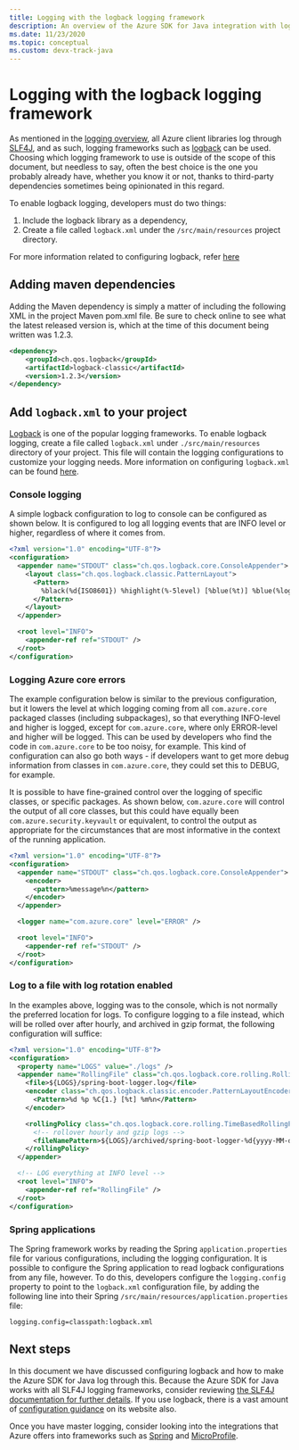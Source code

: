 ```yaml
---
title: Logging with the logback logging framework
description: An overview of the Azure SDK for Java integration with logback
ms.date: 11/23/2020
ms.topic: conceptual
ms.custom: devx-track-java
---
```


# Logging with the logback logging framework

As mentioned in the [logging overview](java-sdk-logging-overview.md), all Azure client libraries log through [SLF4J](http://www.slf4j.org/), and as such, logging frameworks such as [logback](http://logback.qos.ch/) can be used. Choosing which logging framework to use is outside of the scope of this document, but needless to say, often the best choice is the one you probably already have, whether you know it or not, thanks to third-party dependencies sometimes being opinionated in this regard.

To enable logback logging, developers must do two things:

1. Include the logback library as a dependency,
2. Create a file called `logback.xml` under the `/src/main/resources` project directory. 

For more information related to configuring logback, refer [here](http://logback.qos.ch/manual/configuration.html)

## Adding maven dependencies

Adding the Maven dependency is simply a matter of including the following XML in the project Maven pom.xml file. Be sure to check online to see what the latest released version is, which at the time of this document being written was 1.2.3.

```xml
<dependency>
    <groupId>ch.qos.logback</groupId>
    <artifactId>logback-classic</artifactId>
    <version>1.2.3</version>
</dependency>
```

## Add `logback.xml` to your project

[Logback](https://logback.qos.ch/manual/introduction.html) is one of the popular logging frameworks.
To enable logback logging, create a file called `logback.xml` under `./src/main/resources` directory of your project.
This file will contain the logging configurations to customize your logging needs. More information on configuring `logback.xml` can be found [here](https://logback.qos.ch/manual/configuration.html).

### Console logging

A simple logback configuration to log to console can be configured as shown below. It is configured to log all logging events that are INFO level or higher, regardless of where it comes from.

```xml
<?xml version="1.0" encoding="UTF-8"?>
<configuration>
  <appender name="STDOUT" class="ch.qos.logback.core.ConsoleAppender">
    <layout class="ch.qos.logback.classic.PatternLayout">
      <Pattern>
        %black(%d{ISO8601}) %highlight(%-5level) [%blue(%t)] %blue(%logger{100}): %msg%n%throwable
      </Pattern>
    </layout>
  </appender>

  <root level="INFO">
    <appender-ref ref="STDOUT" />
  </root>
</configuration>
```

### Logging Azure core errors

The example configuration below is similar to the previous configuration, but it lowers the level at which logging coming from all `com.azure.core` packaged classes (including subpackages), so that everything INFO-level and higher is logged, except for `com.azure.core`, where only ERROR-level and higher will be logged. This can be used by developers who find the code in `com.azure.core` to be too noisy, for example. This kind of configuration can also go both ways - if developers want to get more debug information from classes in `com.azure.core`, they could set this to DEBUG, for example.

It is possible to have fine-grained control over the logging of specific classes, or specific packages. As shown below, `com.azure.core` will control the output of all core classes, but this could have equally been `com.azure.security.keyvault` or equivalent, to control the output as appropriate for the circumstances that are most informative in the context of the running application.

```xml
<?xml version="1.0" encoding="UTF-8"?>
<configuration>
  <appender name="STDOUT" class="ch.qos.logback.core.ConsoleAppender">
    <encoder>
      <pattern>%message%n</pattern>
    </encoder>
  </appender>

  <logger name="com.azure.core" level="ERROR" />

  <root level="INFO">
    <appender-ref ref="STDOUT" />
  </root>
</configuration>
```

### Log to a file with log rotation enabled

In the examples above, logging was to the console, which is not normally the preferred location for logs. To configure logging to a file instead, which will be rolled over after hourly, and archived in gzip format, the following configuration will suffice:

```xml
<?xml version="1.0" encoding="UTF-8"?>
<configuration>
  <property name="LOGS" value="./logs" />
  <appender name="RollingFile" class="ch.qos.logback.core.rolling.RollingFileAppender">
    <file>${LOGS}/spring-boot-logger.log</file>
    <encoder class="ch.qos.logback.classic.encoder.PatternLayoutEncoder">
      <Pattern>%d %p %C{1.} [%t] %m%n</Pattern>
    </encoder>

    <rollingPolicy class="ch.qos.logback.core.rolling.TimeBasedRollingPolicy">
      <!-- rollover hourly and gzip logs -->
      <fileNamePattern>${LOGS}/archived/spring-boot-logger-%d{yyyy-MM-dd-HH}.log.gz</fileNamePattern>
    </rollingPolicy>
  </appender>

  <!-- LOG everything at INFO level -->
  <root level="INFO">
    <appender-ref ref="RollingFile" />
  </root>
</configuration>
```

### Spring applications

The Spring framework works by reading the Spring `application.properties` file for various configurations, including the logging configuration. It is possible to configure the Spring application to read logback configurations from any file, however. To do this, developers configure the `logging.config` property to point to the `logback.xml` configuration file, by adding the following line into their Spring `/src/main/resources/application.properties` file:

```properties
logging.config=classpath:logback.xml
```

## Next steps

In this document we have discussed configuring logback and how to make the Azure SDK for Java log through this. Because the Azure SDK for Java works with all SLF4J logging frameworks, consider reviewing [the SLF4J documentation for further details](http://www.slf4j.org/manual.html). If you use logback, there is a vast amount of [configuration guidance](http://logback.qos.ch/manual/configuration.html) on its website also.

Once you have master logging, consider looking into the integrations that Azure offers into frameworks such as [Spring](https://docs.microsoft.com/azure/developer/java/spring-framework/spring-boot-starters-for-azure) and [MicroProfile](https://docs.microsoft.com/azure/developer/java/eclipse-microprofile/).
